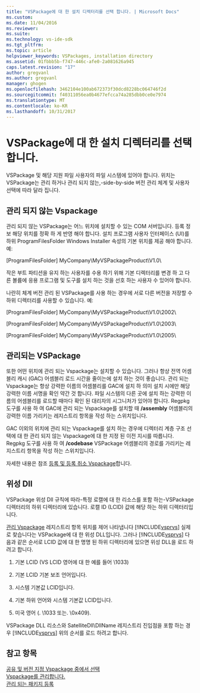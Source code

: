 ```yaml
---
title: "VSPackage에 대 한 설치 디렉터리를 선택 합니다. | Microsoft Docs"
ms.custom: 
ms.date: 11/04/2016
ms.reviewer: 
ms.suite: 
ms.technology: vs-ide-sdk
ms.tgt_pltfrm: 
ms.topic: article
helpviewer_keywords: VSPackages, installation directory
ms.assetid: 01fbbb5b-f747-446c-afe0-2a081626a945
caps.latest.revision: "17"
author: gregvanl
ms.author: gregvanl
manager: ghogen
ms.openlocfilehash: 3462104e100ab672373f30dcd8228bc064746f2d
ms.sourcegitcommit: f40311056ea0b4677efcca74a285dbb0ce0e7974
ms.translationtype: MT
ms.contentlocale: ko-KR
ms.lasthandoff: 10/31/2017
---
```

# <a name="choosing-the-installation-directory-for-a-vspackage"></a>VSPackage에 대 한 설치 디렉터리를 선택합니다.
VSPackage 및 해당 지원 파일 사용자의 파일 시스템에 있어야 합니다. 위치는 VSPackage는 관리 하거나 관리 되지 않는,-side-by-side 버전 관리 체계 및 사용자 선택에 따라 달라 집니다.  
  
## <a name="unmanaged-vspackages"></a>관리 되지 않는 Vspackage  
 관리 되지 않는 VSPackage는 어느 위치에 설치할 수 있는 COM 서버입니다. 등록 정보 해당 위치를 정확 하 게 반영 해야 합니다. 설치 프로그램 사용자 인터페이스 (UI)를 하위 ProgramFilesFolder Windows Installer 속성의 기본 위치를 제공 해야 합니다. 예:  
  
 [ProgramFilesFolder] MyCompany\MyVSPackageProduct\V1.0\  
  
 작은 부트 파티션을 유지 하는 사용자를 수용 하기 위해 기본 디렉터리를 변경 하 고 다른 볼륨에 응용 프로그램 및 도구를 설치 하는 것을 선호 하는 사용자 수 있어야 합니다.  
  
 나란히 체계 버전 관리 된 VSPackage를 사용 하는 경우에 서로 다른 버전을 저장할 수 하위 디렉터리를 사용할 수 있습니다. 예:  
  
 [ProgramFilesFolder] MyCompany\MyVSPackageProduct\V1.0\2002\  
  
 [ProgramFilesFolder] MyCompany\MyVSPackageProduct\V1.0\2003\  
  
 [ProgramFilesFolder] MyCompany\MyVSPackageProduct\V1.0\2005\  
  
## <a name="managed-vspackages"></a>관리되는 VSPackage  
 또한 어떤 위치에 관리 되는 Vspackage는 설치할 수 있습니다. 그러나 항상 전역 어셈블리 캐시 (GAC) 어셈블리 로드 시간을 줄이는에 설치 하는 것이 좋습니다. 관리 되는 Vspackage는 항상 강력한 이름의 어셈블리를 GAC에 설치 하 의미 설치 시에만 해당 강력한 이름 서명을 확인 약간 것 합니다. 파일 시스템의 다른 곳에 설치 하는 강력한 이름의 어셈블리를 로드할 때마다 확인 된 대리자의 시그니처가 있어야 합니다. Regpkg 도구를 사용 하 여 GAC에 관리 되는 Vspackage를 설치할 때 **/assembly** 어셈블리의 강력한 이름 가리키는 레지스트리 항목을 작성 하는 스위치입니다.  
  
 GAC 이외의 위치에 관리 되는 Vspackage를 설치 하는 경우에 디렉터리 계층 구조 선택에 대 한 관리 되지 않는 Vspackage에 대 한 지정 된 이전 지시를 따릅니다. Regpkg 도구를 사용 하 여 **/codebase** VSPackage 어셈블리의 경로를 가리키는 레지스트리 항목을 작성 하는 스위치입니다.  
  
 자세한 내용은 참조 [등록 및 등록 취소 Vspackage](../../extensibility/registering-and-unregistering-vspackages.md)합니다.  
  
## <a name="satellite-dlls"></a>위성 Dll  
 VSPackage 위성 Dll 규칙에 따라-특정 로캘에 대 한 리소스를 포함 하는-VSPackage 디렉터리의 하위 디렉터리에 있습니다. 로캘 ID (LCID) 값에 해당 하는 하위 디렉터리입니다.  
  
 [관리 Vspackage](../../extensibility/managing-vspackages.md) 레지스트리 항목 위치를 제어 나타냅니다 [!INCLUDE[vsprvs](../../code-quality/includes/vsprvs_md.md)] 실제로 찾습니다는 VSPackage에 대 한 위성 DLL입니다. 그러나 [!INCLUDE[vsprvs](../../code-quality/includes/vsprvs_md.md)] 다음과 같은 순서로 LCID 값에 대 한 명명 된 하위 디렉터리에 있으면 위성 DLL을 로드 하려고 합니다.  
  
1.  기본 LCID (VS LCID 영어에 대 한 예를 들어 \1033)  
  
2.  기본 LCID 기본 보조 언어입니다.  
  
3.  시스템 기본값 LCID입니다.  
  
4.  기본 하위 언어와 시스템 기본값 LCID입니다.  
  
5.  미국 영어 (. \1033 또는. \0x409).  
  
 VSPackage DLL 리소스와 SatelliteDll\DllName 레지스트리 진입점을 포함 하는 경우 [!INCLUDE[vsprvs](../../code-quality/includes/vsprvs_md.md)] 위의 순서를 로드 하려고 합니다.  
  
## <a name="see-also"></a>참고 항목  
 [공유 및 버전 지정 Vspackage 중에서 선택](../../extensibility/choosing-between-shared-and-versioned-vspackages.md)   
 [Vspackage를 관리합니다.](../../extensibility/managing-vspackages.md)   
 [관리 되는 패키지 등록](http://msdn.microsoft.com/en-us/f69e0ea3-6a92-4639-8ca9-4c9c210e58a1)
